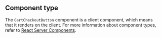 ## Component type

The `CartCheckoutButton` component is a client component, which means that it renders on the client. For more information about component types, refer to [React Server Components](/api/hydrogen/framework/react-server-components).
